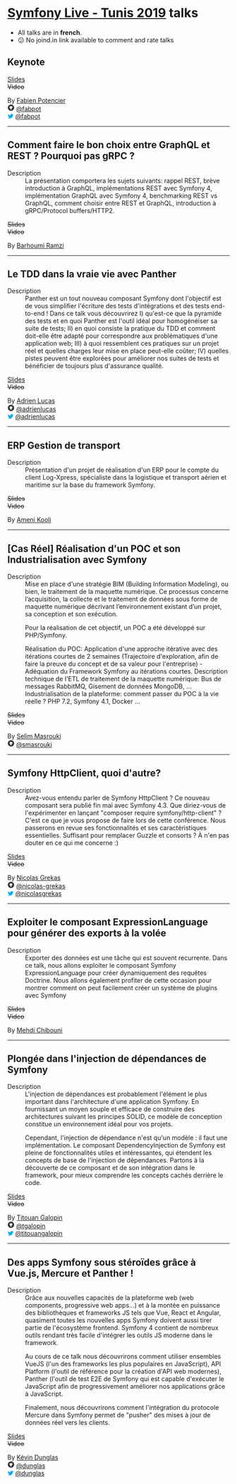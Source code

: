 # [Symfony Live - Tunis 2019](https://tunis2019.live.symfony.com) talks

- All talks are in **french**.
- :confused: No joind.in link available to comment and rate talks

## Keynote

[Slides](https://speakerdeck.com/fabpot/symfony-4-in-action-updated-for-4-dot-3)  
~~Video~~

By [Fabien Potencier](https://connect.symfony.com/profile/fabpot)  
![github](icon/github.png) [@fabpot](https://github.com/fabpot)  
![twitter](icon/twitter.png) [@fabpot](https://twitter.com/fabpot)

---

## Comment faire le bon choix entre GraphQL et REST ? Pourquoi pas gRPC ? 

<dl>
  <dt>Description</dt>
  <dd>
	  La présentation comportera les sujets suivants:
		rappel REST,
		brève introduction à GraphQL, 
		implémentations REST avec Symfony 4, 
		implémentation GraphQL avec Symfony 4, 
		benchmarking REST vs GraphQL, 
		comment choisir entre REST et GraphQL, 
		introduction à gRPC/Protocol buffers/HTTP2.
	</dd>
</dl>

~~Slides~~  
~~Video~~

By [Barhoumi Ramzi](https://connect.symfony.com/profile/barhoumi_ramzi)  

---

## Le TDD dans la vraie vie avec Panther

<dl>
  <dt>Description</dt>
  <dd>
    Panther est un tout nouveau composant Symfony dont l'objectif est de vous simplifier l'écriture des tests d'intégrations et des tests end-to-end ! Dans ce talk vous découvrirez I) qu'est-ce que la pyramide des tests et en quoi Panther est l'outil idéal pour homogénéiser sa suite de tests; II) en quoi consiste la pratique du TDD et comment doit-elle être adapté pour correspondre aux problématiques d'une application web; III) à quoi ressemblent ces pratiques sur un projet réel et quelles charges leur mise en place peut-elle coûter; IV) quelles pistes peuvent être explorées pour améliorer nos suites de tests et bénéficier de toujours plus d'assurance qualité.
  </dd>
</dl>

[Slides](https://adrienlucas.github.io/talk-tdd-with-panther/)  
~~Video~~

By [Adrien Lucas](https://connect.symfony.com/profile/adrienlucas)  
![github](icon/github.png) [@adrienlucas](https://github.com/adrienlucas)  
![twitter](icon/twitter.png) [@adrienlucas](https://twitter.com/adrienlucas)

---

## ERP Gestion de transport

<dl>
  <dt>Description</dt>
  <dd>Présentation d'un projet de réalisation d'un ERP pour le compte du client Log-Xpress, spécialiste dans la logistique et transport aérien et maritime sur la base du framework Symfony.</dd>
</dl>

~~Slides~~  
~~Video~~

By [Ameni Kooli](https://connect.symfony.com/profile/symdrik)

---

## [Cas Réel] Réalisation d'un POC et son Industrialisation avec Symfony

<dl>
  <dt>Description</dt>
  <dd>Mise en place d'une stratégie BIM (Building Information Modeling), ou bien, le traitement de la maquette numérique. Ce processus concerne l’acquisition, la collecte et le traitement de données sous forme de maquette numérique décrivant l’environnement existant d’un projet, sa conception et son exécution.

Pour la réalisation de cet objectif, un POC a été développé sur PHP/Symfony.

Réalisation du POC: Application d'une approche itérative avec des itérations courtes de 2 semaines (Trajectoire d'exploration, afin de faire la preuve du concept et de sa valeur pour l'entreprise) - Adéquation du Framework Symfony au itérations courtes.
Description technique de l'ETL de traitement de la maquette numérique: Bus de messages RabbitMQ, Gisement de données MongoDB, ...
Industrialisation de la plateforme: comment passer du POC à la vie réelle ?
PHP 7.2, Symfony 4.1, Docker ...</dd>
</dl>

~~Slides~~  
~~Video~~

By [Selim Masrouki](https://connect.symfony.com/profile/smasrouki)  
![github](icon/github.png) [@smasrouki](https://github.com/smasrouki)  

---

## Symfony HttpClient, quoi d'autre?

<dl>
  <dt>Description</dt>
  <dd>Avez-vous entendu parler de Symfony HttpClient ? Ce nouveau composant sera publié fin mai avec Symfony 4.3. Que diriez-vous de l'expérimenter en lançant "composer require symfony/http-client" ? C'est ce que je vous propose de faire lors de cette conférence. Nous passerons en revue ses fonctionnalités et ses caractéristiques essentielles. Suffisant pour remplacer Guzzle et consorts ? À n'en pas douter en ce qui me concerne :)</dd>
</dl>

[Slides](https://speakerdeck.com/nicolasgrekas/symfony-httpclient-what-else)  
~~Video~~

By [Nicolas Grekas](https://connect.symfony.com/profile/nicolas-grekas)  
![github](icon/github.png) [@nicolas-grekas](https://github.com/nicolas-grekas)  
![twitter](icon/twitter.png) [@nicolasgrekas](https://twitter.com/nicolasgrekas)

---

## Exploiter le composant ExpressionLanguage pour générer des exports à la volée

<dl>
  <dt>Description</dt>
  <dd>Exporter des données est une tâche qui est souvent recurrente. Dans ce talk, nous allons exploiter le composant Symfony ExpressionLanguage pour créer dynamiquement des requêtes Doctrine. Nous allons également profiter de cette occasion pour montrer comment on peut facilement créer un système de plugins avec Symfony</dd>
</dl>

~~Slides~~  
~~Video~~

By [Mehdi Chibouni](https://connect.symfony.com/profile/mchibouni)

---

## Plongée dans l'injection de dépendances de Symfony

<dl>
  <dt>Description</dt>
  <dd>L'injection de dépendances est probablement l'élément le plus important dans l'architecture d'une application Symfony. En fournissant un moyen souple et efficace de construire des architectures suivant les principes SOLID, ce modèle de conception constitue un environnement idéal pour vos projets.

Cependant, l'injection de dépendance n'est qu'un modèle : il faut une implémentation. Le composant DependencyInjection de Symfony est pleine de fonctionnalités utiles et intéressantes, qui étendent les concepts de base de l'injection de dépendances. Partons à la découverte de ce composant et de son intégration dans le framework, pour mieux comprendre les concepts cachés derrière le code.</dd>
</dl>

[Slides](https://speakerdeck.com/tgalopin/plongee-dans-linjection-de-dependances-de-symfony)  
~~Video~~

By [Titouan Galopin](https://connect.symfony.com/profile/tgalopin)  
![github](icon/github.png) [@tgalopin](https://github.com/tgalopin)  
![twitter](icon/twitter.png) [@titouangalopin](https://twitter.com/titouangalopin)

---

## Des apps Symfony sous stéroïdes grâce à Vue.js, Mercure et Panther !

<dl>
  <dt>Description</dt>
  <dd>Grâce aux nouvelles capacités de la plateforme web (web components, progressive web apps...) et à la montée en puissance des bibliothèques et frameworks JS tels que Vue, React et Angular, quasiment toutes les nouvelles apps Symfony doivent aussi tirer partie de l'écosystème frontend. Symfony 4 contient de nombreux outils rendant très facile d'intégrer les outils JS moderne dans le framework.

Au cours de ce talk nous découvrirons comment utiliser ensembles VueJS (l'un des frameworks les plus populaires en JavaScript), API Platform (l'outil de référence pour la création d'API web modernes), Panther (l'outil de test E2E de Symfony qui est capable d'exécuter le JavaScript afin de progressivement améliorer nos applications grâce à JavaScript.

Finalement, nous découvrirons comment l'intégration du protocole Mercure dans Symfony permet de "pusher" des mises à jour de données réel vers les clients.</dd>
</dl>

[Slides](https://www.slideshare.net/coopTilleuls/symfony-on-steroids-vuejs-mercure-panther-138627741)  
~~Video~~

By [Kévin Dunglas](https://connect.symfony.com/profile/dunglas)  
![github](icon/github.png) [@dunglas](https://github.com/dunglas)  
![twitter](icon/twitter.png) [@dunglas](https://twitter.com/dunglas)
